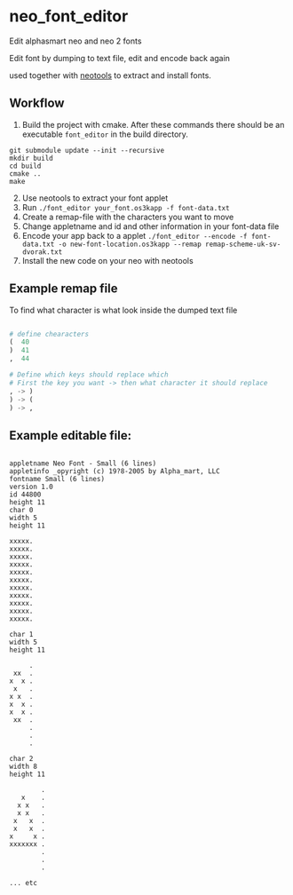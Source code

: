 # neo_font_editor

Edit alphasmart neo and neo 2 fonts

Edit font by dumping to text file, edit and encode back again

used together with [neotools](https://github.com/lykahb/neotools) to extract
and install fonts.

## Workflow

1. Build the project with cmake. After these commands there should be an executable `font_editor` in the build directory.
```
git submodule update --init --recursive
mkdir build
cd build
cmake ..
make
```
2. Use neotools to extract your font applet
3. Run `./font_editor your_font.os3kapp -f font-data.txt`
4. Create a remap-file with the characters you want to move
5. Change appletname and id and other information in your font-data file
6. Encode your app back to a applet `./font_editor --encode -f font-data.txt -o new-font-location.os3kapp --remap remap-scheme-uk-sv-dvorak.txt`
7. Install the new code on your neo with neotools

## Example remap file

To find what character is what look inside the dumped text file

```python

# define chearacters
(  40
)  41
,  44

# Define which keys should replace which
# First the key you want -> then what character it should replace
, -> )
) -> (
) -> ,
```

## Example editable file:

```

appletname Neo Font - Small (6 lines)
appletinfo _opyright (c) 19?8-2005 by Alpha_mart, LLC
fontname Small (6 lines)
version 1.0
id 44800
height 11
char 0
width 5
height 11

xxxxx.
xxxxx.
xxxxx.
xxxxx.
xxxxx.
xxxxx.
xxxxx.
xxxxx.
xxxxx.
xxxxx.
xxxxx.

char 1
width 5
height 11

     .
 xx  .
x  x .
 x   .
x x  .
x  x .
x  x .
 xx  .
     .
     .
     .

char 2
width 8
height 11

        .
   x    .
  x x   .
  x x   .
 x   x  .
 x   x  .
x     x .
xxxxxxx .
        .
        .
        .
       
... etc
```
